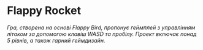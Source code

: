 # Flappy Rocket

*Гра, створена на основі Flappy Bird, пропонує геймплей з управлінням літаком за допомогою клавіш WASD та пробілу. Проект включає понад 5 рівнів, а також гарний геймдизайн.*

